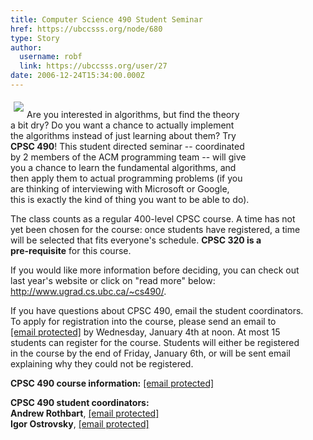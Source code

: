 ```yaml
---
title: Computer Science 490 Student Seminar 
href: https://ubccsss.org/node/680
type: Story
author:
  username: robf
  link: https://ubccsss.org/user/27
date: 2006-12-24T15:34:00.000Z
---
```


<div class="field field-name-body field-type-text-with-summary field-label-hidden"><div class="field-items"><div class="field-item even"><p><img src="http://www.cs.ubc.ca/~depaulfm/ubc_logo.jpg" align="left" vspace="5" hspace="5"><br>
Are you interested in algorithms, but find the theory<br>
a bit dry?  Do you want a chance to actually implement<br>
the algorithms instead of just learning about them? Try<br>
<b>CPSC 490</b>!  This student directed seminar -- coordinated<br>
by 2 members of the ACM programming team -- will give<br>
you a chance to learn the fundamental algorithms, and<br>
then apply them to actual programming problems (if you<br>
are thinking of interviewing with Microsoft or Google,<br>
this is exactly the kind of thing you want to be able to do).  </p>
<p>The class counts as a regular 400-level CPSC course.  A time has not<br>
yet been chosen for the course: once students have registered, a time<br>
will be selected that fits everyone&apos;s schedule. <b>CPSC 320 is a<br>
pre-requisite</b> for this course.</p>
<p>If you would like more information before deciding, you can check out<br>
last year&apos;s website or click on &quot;read more&quot; below: <a href="http://www.ugrad.cs.ubc.ca/~cs490/">http://www.ugrad.cs.ubc.ca/~cs490/</a>.</p>
<p>If you have questions about CPSC 490, email the student coordinators.<br>
To apply for registration into the course, please send an email to<br>
<a href="/cdn-cgi/l/email-protection" class="__cf_email__" data-cfemail="4c2f3f78757c0c392b3e2d28622f3f62392e2f622f2d">[email&#xA0;protected]</a> by Wednesday, January 4th at noon. At most 15<br>
students can register for the course. Students will either be registered<br>
in the course by the end of Friday, January 6th, or will be sent email<br>
explaining why they could not be registered.</p>
<p><b>CPSC 490 course information:</b> <a href="/cdn-cgi/l/email-protection" class="__cf_email__" data-cfemail="83e0f0b7bab3c3f6e4f1e2e7ade0f0adf6e1e0ade0e2">[email&#xA0;protected]</a></p>
<p><b>CPSC 490 student coordinators:</b><br>
<b>Andrew Rothbart</b>, <a href="/cdn-cgi/l/email-protection" class="__cf_email__" data-cfemail="a4d6cbd0ccc6c5d6d0e4c3c9c5cdc88ac7cbc9">[email&#xA0;protected]</a><br>
<b>Igor Ostrovsky</b>, <a href="/cdn-cgi/l/email-protection" class="__cf_email__" data-cfemail="85ece2eaf7c5ecebf1e0f7e6ede4ebe2e0abf0e7e6abe6e4">[email&#xA0;protected]</a></p>
</div></div></div>    <footer>
          </footer>